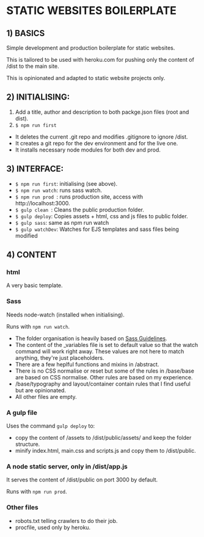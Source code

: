 
# STATIC WEBSITES BOILERPLATE

## 1) BASICS
Simple development and production boilerplate for static websites.

This is tailored to be used with heroku.com for pushing only the content of /dist to the main site.

This is opinionated and adapted to static website projects only.



## 2) INITIALISING:

1. Add a title, author and description to both packge.json files (root and dist).
2. `$ npm run first`
- It deletes the current .git repo and modifies .gitignore to ignore /dist.
- It creates a git repo for the dev environment and for the live one.
- It installs necessary node modules for both dev and prod.




## 3) INTERFACE:

- `$ npm run first`: initialising (see above).
- `$ npm run watch`: runs sass watch.
- `$ npm run prod `: runs production site, access with http://localhost:3000.
- `$ gulp clean `: Cleans the public production folder.
- `$ gulp deploy`: Copies assets + html, css and js files to public folder.
- `$ gulp sass`: same as npm run watch
- `$ gulp watchDev`: Watches for EJS templates and sass files being modified



## 4) CONTENT

### html
A very basic template.

### Sass
Needs node-watch (installed when initialising).

Runs with `npm run watch`.

- The folder organisation is heavily based on [Sass Guidelines](http://sass-guidelin.es/).
- The content of the _variables file is set to default value so that the watch command will work right away. These values are not here to match anything, they're just placeholders.
- There are a few heplful functions and mixins in /abstract.
- There is no CSS normalise or reset but some of the rules in /base/base are based on CSS normalise. Other rules are based on my experience.
- /base/typography and layout/container contain rules that I find useful but are opinionated.
- All other files are empty.

### A gulp file
Uses the command `gulp deploy` to:
- copy the content of /assets to /dist/public/assets/ and keep the folder structure.
- minify index.html, main.css and scripts.js and copy them to /dist/public.

### A node static server, only in /dist/app.js
It serves the content of /dist/public on port 3000 by default.

Runs with `npm run prod`.

### Other files
- robots.txt telling crawlers to do their job.
- procfile, used only by heroku.
